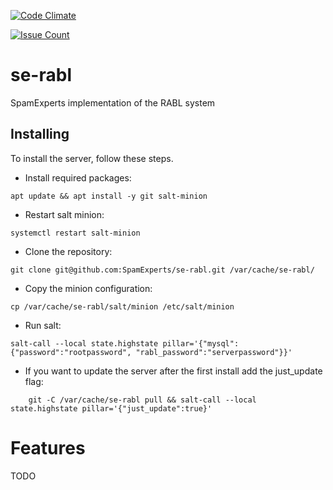 [![Code Climate](https://codeclimate.com/github/SpamExperts/se-rabl/badges/gpa.svg)](https://codeclimate.com/github/SpamExperts/se-rabl)

[![Issue Count](https://codeclimate.com/github/SpamExperts/se-rabl/badges/issue_count.svg)](https://codeclimate.com/github/SpamExperts/se-rabl)

# se-rabl

SpamExperts implementation of the RABL system

## Installing

To install the server, follow these steps.

* Install required packages:
```
apt update && apt install -y git salt-minion
```

* Restart salt minion:
```
systemctl restart salt-minion
```

* Clone the repository:
```
git clone git@github.com:SpamExperts/se-rabl.git /var/cache/se-rabl/
```

* Copy the minion configuration:
```
cp /var/cache/se-rabl/salt/minion /etc/salt/minion
```

* Run salt:
```
salt-call --local state.highstate pillar='{"mysql":{"password":"rootpassword", "rabl_password":"serverpassword"}}'
```

* If you want to update the server after the first install add the just_update
flag:

```
    git -C /var/cache/se-rabl pull && salt-call --local state.highstate pillar='{"just_update":true}'
```

Features
========

TODO
